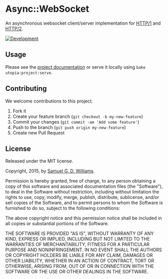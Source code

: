 # Async::WebSocket

An asynchronous websocket client/server implementation for [HTTP/1](https://tools.ietf.org/html/rfc6455) and [HTTP/2](https://tools.ietf.org/html/rfc8441).

[![Development](https://github.com/socketry/async-websocket/workflows/Development/badge.svg)](https://github.com/socketry/async-websocket/actions?workflow=Development)

## Usage

Please see the [project documentation](https://socketry.github.io/async-websocket/) or serve it locally using `bake utopia:project:serve`.

## Contributing

We welcome contributions to this project.

1. Fork it
2. Create your feature branch (`git checkout -b my-new-feature`)
3. Commit your changes (`git commit -am 'Add some feature'`)
4. Push to the branch (`git push origin my-new-feature`)
5. Create new Pull Request

## License

Released under the MIT license.

Copyright, 2015, by [Samuel G. D. Williams](http://www.codeotaku.com).

Permission is hereby granted, free of charge, to any person obtaining a copy
of this software and associated documentation files (the "Software"), to deal
in the Software without restriction, including without limitation the rights
to use, copy, modify, merge, publish, distribute, sublicense, and/or sell
copies of the Software, and to permit persons to whom the Software is
furnished to do so, subject to the following conditions:

The above copyright notice and this permission notice shall be included in
all copies or substantial portions of the Software.

THE SOFTWARE IS PROVIDED "AS IS", WITHOUT WARRANTY OF ANY KIND, EXPRESS OR
IMPLIED, INCLUDING BUT NOT LIMITED TO THE WARRANTIES OF MERCHANTABILITY,
FITNESS FOR A PARTICULAR PURPOSE AND NONINFRINGEMENT. IN NO EVENT SHALL THE
AUTHORS OR COPYRIGHT HOLDERS BE LIABLE FOR ANY CLAIM, DAMAGES OR OTHER
LIABILITY, WHETHER IN AN ACTION OF CONTRACT, TORT OR OTHERWISE, ARISING FROM,
OUT OF OR IN CONNECTION WITH THE SOFTWARE OR THE USE OR OTHER DEALINGS IN
THE SOFTWARE.
